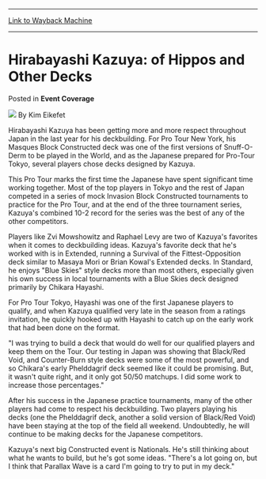 
---
[Link to Wayback Machine](https://web.archive.org/web/20211127135020/https://magic.wizards.com/en/articles/archive/event-coverage/hirabayashi-kazuya-hippos-and-other-decks-2000-01-01)

[_metadata_:author]:- "Kim Eikefet"
[_metadata_:description]:- "Hirabayashi Kazuya has been getting more and more respect throughout Japan in the last year for his deckbuilding. For Pro Tour New York, his Masques Block Constructed deck was one of the first versions of Snuff-O-Derm to be played in the World, and as the Japanese prepared for Pro-Tour Tokyo, several players chose decks designed by Kazuya. This Pro Tour marks the first time"
[_metadata_:generator]:- "Drupal 7 (http://drupal.org)"
[_metadata_:node]:- "763346"
[_metadata_:publish_date]:- "2000-01-01"
[_metadata_:source]:- "div-main-content"
[_metadata_:title]:- "Hirabayashi Kazuya: of Hippos and Other Decks"
[_metadata_:wayback_capture_timestamp]:- "2021-11-27 13:50:20"
[_metadata_:wayback_raw_url]:- "https://web.archive.org/web/20211127135020id_/https://magic.wizards.com/en/articles/archive/event-coverage/hirabayashi-kazuya-hippos-and-other-decks-2000-01-01"
[_metadata_:wayback_url]:- "https://magic.wizards.com/en/articles/archive/event-coverage/hirabayashi-kazuya-hippos-and-other-decks-2000-01-01"
---


Hirabayashi Kazuya: of Hippos and Other Decks
=============================================



 Posted in **Event Coverage**







![](https://media.magic.wizards.com/styles/auth_small/public/generic-avatar-150_232.png)
By Kim Eikefet











Hirabayashi Kazuya has been getting more and more respect throughout Japan in the last year for his deckbuilding. For Pro Tour New York, his Masques Block Constructed deck was one of the first versions of Snuff-O-Derm to be played in the World, and as the Japanese prepared for Pro-Tour Tokyo, several players chose decks designed by Kazuya.


This Pro Tour marks the first time the Japanese have spent significant time working together. Most of the top players in Tokyo and the rest of Japan competed in a series of mock Invasion Block Constructed tournaments to practice for the Pro Tour, and at the end of the three tournament series, Kazuya's combined 10-2 record for the series was the best of any of the other competitors.


Players like Zvi Mowshowitz and Raphael Levy are two of Kazuya's favorites when it comes to deckbuilding ideas. Kazuya's favorite deck that he's worked with is in Extended, running a Survival of the Fittest-Opposition deck similar to Masaya Mori or Brian Kowal's Extended decks. In Standard, he enjoys "Blue Skies" style decks more than most others, especially given his own success in local tournaments with a Blue Skies deck designed primarily by Chikara Hayashi.


For Pro Tour Tokyo, Hayashi was one of the first Japanese players to qualify, and when Kazuya qualified very late in the season from a ratings invitation, he quickly hooked up with Hayashi to catch up on the early work that had been done on the format.


"I was trying to build a deck that would do well for our qualified players and keep them on the Tour. Our testing in Japan was showing that Black/Red Void, and Counter-Burn style decks were some of the most powerful, and so Chikara's early Phelddagrif deck seemed like it could be promising. But, it wasn't quite right, and it only got 50/50 matchups. I did some work to increase those percentages."


After his success in the Japanese practice tournaments, many of the other players had come to respect his deckbuilding. Two players playing his decks (one the Phelddagrif deck, another a solid version of Black/Red Void) have been staying at the top of the field all weekend. Undoubtedly, he will continue to be making decks for the Japanese competitors.


Kazuya's next big Constructed event is Nationals. He's still thinking about what he wants to build, but he's got some ideas. "There's a lot going on, but I think that Parallax Wave is a card I'm going to try to put in my deck."







